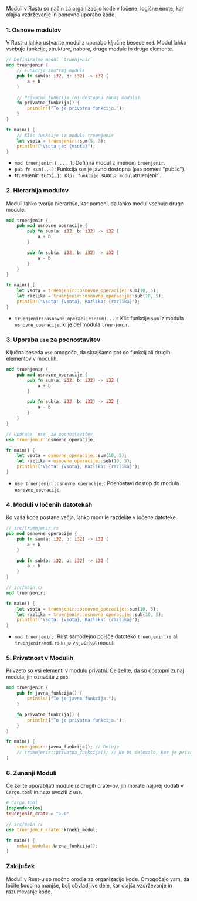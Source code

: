 Moduli v Rustu so način za organizacijo kode v ločene, logične enote, kar olajša vzdrževanje in ponovno uporabo kode.

### 1. Osnove modulov

V Rust-u lahko ustvarite modul z uporabo ključne besede `mod`. Modul lahko vsebuje funkcije, strukture, nabore, druge module in druge elemente.

```rust
// Definirajmo modul `truenjenir`
mod truenjenir {
    // Funkcija znotraj modula
    pub fn sum(a: i32, b: i32) -> i32 {
        a + b
    }

    // Privatna funkcija (ni dostopna zunaj modula)
    fn privatna_funkcija() {
        println!("To je privatna funkcija.");
    }
}

fn main() {
    // Klic funkcije iz modula truenjenir
    let vsota = truenjenir::sum(5, 3);
    println!("Vsota je: {vsota}");
}
```

- `mod truenjenir { ... }`: Definira modul z imenom `truenjenir`.
- `pub fn sum(...)`: Funkcija `sum` je javno dostopna (`pub` pomeni "public").
- truenjenir::sum(...)`: Klic funkcije `sum` iz modula `truenjenir`.

### 2. Hierarhija modulov

Moduli lahko tvorijo hierarhijo, kar pomeni, da lahko modul vsebuje druge module.

```rust
mod truenjenir {
    pub mod osnovne_operacije {
        pub fn sum(a: i32, b: i32) -> i32 {
            a + b
        }

        pub fn sub(a: i32, b: i32) -> i32 {
            a - b
        }
    }
}

fn main() {
    let vsota = truenjenir::osnovne_operacije::sum(10, 5);
    let razlika = truenjenir::osnovne_operacije::sub(10, 5);
    println!("Vsota: {vsota}, Razlika: {razlika}");
}
```

- `truenjenir::osnovne_operacije::sum(...)`: Klic funkcije `sum` iz modula `osnovne_operacije`, ki je del modula `truenjenir`.

### 3. Uporaba `use` za poenostavitev

Ključna beseda `use` omogoča, da skrajšamo pot do funkcij ali drugih elementov v modulih.

```rust
mod truenjenir {
    pub mod osnovne_operacije {
        pub fn sum(a: i32, b: i32) -> i32 {
            a + b
        }

        pub fn sub(a: i32, b: i32) -> i32 {
            a - b
        }
    }
}

// Uporaba `use` za poenostavitev
use truenjenir::osnovne_operacije;

fn main() {
    let vsota = osnovne_operacije::sum(10, 5);
    let razlika = osnovne_operacije::sub(10, 5);
    println!("Vsota: {vsota}, Razlika: {razlika}");
}
```

- `use truenjenir::osnovne_operacije;`: Poenostavi dostop do modula `osnovne_operacije`.

### 4. Moduli v ločenih datotekah

Ko vaša koda postane večja, lahko module razdelite v ločene datoteke.

```rust
// src/truenjenir.rs
pub mod osnovne_operacije {
    pub fn sum(a: i32, b: i32) -> i32 {
        a + b
    }

    pub fn sub(a: i32, b: i32) -> i32 {
        a - b
    }
}

// src/main.rs
mod truenjenir;

fn main() {
    let vsota = truenjenir::osnovne_operacije::sum(10, 5);
    let razlika = truenjenir::osnovne_operacije::sub(10, 5);
    println!("Vsota: {vsota}, Razlika: {razlika}");
}
```

- `mod truenjenir;`: Rust samodejno poišče datoteko `truenjenir.rs` ali `truenjenir/mod.rs` in jo vključi kot modul.

### 5. Privatnost v Modulih

Privzeto so vsi elementi v modulu privatni. Če želite, da so dostopni zunaj modula, jih označite z `pub`.

```rust
mod truenjenir {
    pub fn javna_funkcija() {
        println!("To je javna funkcija.");
    }

    fn privatna_funkcija() {
        println!("To je privatna funkcija.");
    }
}

fn main() {
    truenjenir::javna_funkcija(); // Deluje
    // truenjenir::privatna_funkcija(); // Ne bi delovalo, ker je privatna
}
```

### 6. Zunanji Moduli

Če želite uporabljati module iz drugih crate-ov, jih morate najprej dodati v `Cargo.toml` in nato uvoziti z `use`.

```toml
# Cargo.toml
[dependencies]
truenjenir_crate = "1.0"
```

```rust
// src/main.rs
use truenjenir_crate::krneki_modul;

fn main() {
    nekaj_modula::krena_funkcija();
}
```

### Zaključek

Moduli v Rust-u so močno orodje za organizacijo kode. Omogočajo vam, da ločite kodo na manjše, bolj obvladljive dele, kar olajša vzdrževanje in razumevanje kode. 
